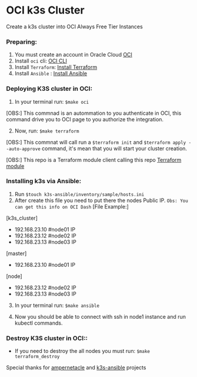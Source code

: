 # OCI k3s Cluster

Create a k3s cluster into OCI Always Free Tier Instances

### Preparing:

1. You must create an account in Oracle Cloud [OCI](https://signup.cloud.oracle.com/?language=en&sourceType=:ow:o:p:feb:0916FreePageBannerButton&intcmp=:ow:o:p:feb:0916FreePageBannerButton)
2. Install `oci` cli: [OCI CLI](https://docs.oracle.com/en-us/iaas/Content/API/SDKDocs/cliinstall.htm)
3. Install `Terraform`: [Install Terraform](https://developer.hashicorp.com/terraform/tutorials/aws-get-started/install-cli)
4. Install `Ansible` : [Install Ansible](https://docs.ansible.com/ansible/latest/installation_guide/intro_installation.html)

### Deploying K3S cluster in OCI:

1. In your terminal run: `$make oci` 

[OBS:] This commnad is an autommation to you authenticate in OCI, this command drive you to OCI page to you authorize the integration.

2. Now, run: `$make terraform`

[OBS:] This commnat will call run a `$terraform init` and `$terraform apply --auto-approve` command, it's mean that you will start your cluster creation.

[OBS:] This repo is a Terraform module client calling this repo [Terraform module](https://github.com/alessonviana/OCI_MODULES)

### Installing k3s via Ansible:

1. Run `$touch k3s-ansible/inventory/sample/hosts.ini`
2. After create this file you need to put there the nodes Public IP. `Obs: You can get this info on OCI Dash`
[File Example:]

[k3s_cluster]

- 192.168.23.10 #node01 IP
- 192.168.23.12  #node02 IP
- 192.168.23.13   #node03 IP

[master]

- 192.168.23.10 #node01 IP

[node]

- 192.168.23.12 #node02 IP
- 192.168.23.13  #node03 IP


3. In your terminal run: `$make ansible` 

4. Now you should be able to connect with ssh in node1 instance and run kubectl commands.


### Destroy K3S cluster in OCI::
- If you need to destroy the all nodes you must run: `$make terraform_destroy`

Special thanks for [ampernetacle](https://github.com/jpetazzo/ampernetacle) and [k3s-ansible](https://github.com/k3s-io/k3s-ansible) projects
